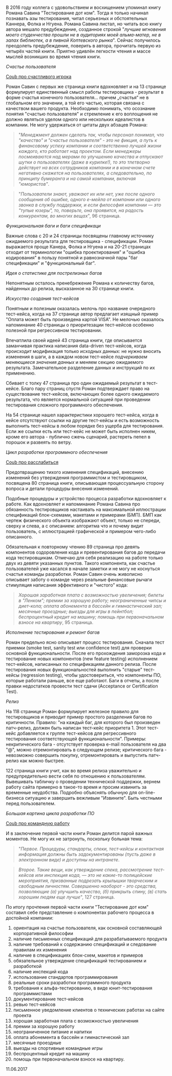В 2016 году коллега с удовольствием и восхищением упоминал книгу Романа Савина "Тестирование дот ком". Тогда я только начинал познавать азы тестирования, читал серьезных и обстоятельных Каннера, Фолка и Нгуена. Романа Савина листал, но читать всю книгу автора мешало предубеждение, созданное строкой "_лучшие мгновения моего студенчества прошли не в аудиториях моей альма-матер, не в залах библиотек, а в пивной Коптевского рынка_". Сейчас получилось преодолеть предубеждение, поверить в автора, прочитать первую из четырёх частей книги. Приятно удивлён легкости чтения и массе мыслей возникших во время чтения книги.

_Счастье пользователя_

[Coub про счастливого игрока](http://coub.com/view/bqb6b)

Роман Савин с первых же страница книги вдохновляет и на 13 странице формулирует единственный смысл работы тестировщика - результат в форме счастья конечного пользователя... причем „счастья“ не в глобальном его значении, а той его частью, которая связана с качеством вашего продукта. Необходимо понимать, что осознание понятия "счастью пользователя" и стремление к его воплощения не должно являться уделом одного или нескольких идеалистов в компании. Не могу удержаться от цитаты двух абзацев Романа:

> "_Менеджмент должен сделать так, чтобы персонал понимал, что "качество" и "счастье пользователя" - это не фикция, а путь к финансовому успеху компании и соответственно лучшей жизни каждого, кто работает над проектом. Если менеджеры посмеиваются над мерами по улучшению качества и отпускают шутки о пользователях (даже в курилке!), то это тлетворно действует на всех сотрудников компании и в конечном счете негативно скажется на пользователях, а следовательно, по принципу бумеранга и на самой компании, включая "юмористов"_.

> "_Пользователи знают, уважают их или нет, уже после одного сообщения об ошибке, одного е-мейла от компании или одного звонка в службу поддержки, и если философия компании — это "тупые юзеры", то, поверьте, она проявится, на радость конкурентам, во многих вещах_", 96 страница.

_Функциональная баги и баги спецификаци_

Важные слова с 20 и 24 страницы посвящены главному источнику ожидаемого результата для тестировщика - спецификации. Роман выражается проще Канера, Фолка и Нгуена и на 20-21 страницах отходит от терминологии "ошибка проектирования" и "ошибка кодирования" в пользу понятной и равнозначной пары "баг спецификации"  и "функциональный баг".

_Идея о статистике для пострелизных багов_

Непонятным осталось пренебрежение Романа к количеству багов, найденных до релиза, высказанное на 30 странице книги.

_Искусство создания тест-кейсов_

Понятным и полезным оказалась мелочь про название очередного тест-кейса, когда на 37 странице автор предлагает изящный пример "Оплата может быть произведена картой VISA". Не мелочью оказалось напоминание 40 страницы о приоритезации тест-кейсов особенно полезной при регрессивном тестировании.

Впечатлила своей идеей 43 страница книги, где описывается заманчивая практика написания data-driven тест-кейсов, когда происходит модификация только исходных данных: не нужно вносить изменения в шаги, а в каждом новом тест-кейсе _подчеркиваем меняющиеся значения данных_ и меняем секцию ожидаемого результата. Замечательное разделение данных и инструкций по их применению.

Сбивает с толку 47 страница про один ожидаемый результат в тест-кейсе. Благо пару страниц спустя Роман подтверждает право на существование тест-кейсов, включающих более одного ожидаемого результата, что является нормальной ситуацией при проведении тестирования сложного программного обеспечения.

На 54 странице нашел характеристики хорошего тест-кейса, когда в кейсе отсутствуют ссылки на другие тест-кейсы и есть возможность выполнить тест-кейсы в любом порядке без ущерба для тестирования. Если же ссылки есть или тест-кейс не может быть исполнен никем, кроме его автора - публично сжечь сценарий, растереть пепел в порошок и развеять по ветру.

_Цикл разработки программного обеспечения_

[Coub про расслабиться](http://coub.com/view/r3dc)

Предотвращению тихого изменения спецификаций, внесению изменений без утверждения программистом и тестировщиком, посвящена 80 страница книги, описывающая процессуальную сторону вопроса и детали процедуры внесения изменений.

Подобные процедуры и устройство процесса разработки вдохновляет к работе. Как вдохновляет и напоминание Романа Савина про обязанность тестировщиков настаивать на максимальной иллюстрации спецификаций блок-схемами, макетами и примерами (БМП). БМП как чертеж физического объекта изображают объект, только не спереди, сверху и слева, а с описанием: алгоритма что и почему видит пользователь, с иллюстрацией графической и примером чего-либо описанного.

Обязательная к повторному чтению 89 страница про девять компонентов оздоровления кода и превентирования багов до передачи кода тестировщикам. Отмечаю для себя реализацию на работе только двух из девяти указанных пунктов. Такого компонента, как счастье пользователей уже касался в начале заметки и не могу не коснуться счастья команды разработки. Роман Савин очень живописно описывает заботу о команде через реальные финансовые рычаги стимуляция написания эффективного и "чистого" кода:
> _Хорошая заработная плата с возможностью увеличения; билеты в "Ленком"; премии за хорошую работу; неограниченные чипсы и диет-кола; оплата абонемента в бассейн и гимнастический зал; месячные проездные; выезды для игры в пейнтбол; беспроцентный кредит на машину; помощь при первоначальном взносе на квартиру_, 95 страница.

_Исполнение тестирования и ремонт багов_

Роман предельно ясно описывает процесс тестирования. Сначала тест приемки (smoke test, sanity test или confidence test) для проверки основной функциональности. После его прохождения заморозка кода и тестирование новых компонентов (new feature testing) исполнением тест-кейсов, написанных по спецификациям данного релиза. После тестирования новых функциональностей выполнить "старые" тест-кейсы (regression testing), чтобы удостовериться, что компоненты ПО, которые работали раньше, все еще работают. Баги в отчеты, а после правки недостатков провести тест сдачи (Acceptance or Certification Test).

_Релиз_

На 118 странице Роман формулирует железное правило для тестировщиков и приводит пример простого разделения багов по критичности. Правило: "на каждый баг, для которого был произведен патч-релиз, должен быть написан тест-кейс приоритета 1. Этот тест-кейс добавляется к группе тест-кейсов для регрессивного тестирования соответствующей функциональности". Примеры: некритического бага - отсутствует проверка e-mail пользователя на два "@", можно отремонтировать в следующем релизе; критического бага - невозможно совершить покупку, отремонтировать и выпустить патч-релиз как можно быстрее.

122 страница книги учит, как во время релиза уважительно и предупредительно вести себя по отношению к пользователям. Вывешивать табличку о проведении технической поддержки, вернем работу сайта примерно в такое-то время и просим извинить за временные неудобства. Подробно объяснять обычную для on-line-бизнеса ситуацию и завершить вежливым "Извините". Быть честными перед пользователем.

_Большая картина цикла разработки ПО_

[Coub про командную работу](http://coub.com/view/dvy47)

И в заключение первой части книги Роман делится парой важных моментов. Не могу их не затронуть, поскольку больная тема:
> "_Первое. Процедуры, стандарты, спеки, тест-кейсы и контактная информация должны быть задокументированы (пусть даже в электронном виде) и доступны на интранете_.

> _Второе. Такие вещи, как утверждение спека, рассмотрение тест-кейсов или инспекция кода, — это не какие-то полицейские мероприятия, призванные подрезать крылышки творческим и свободным личностям. Совершенно наоборот - это средства, позволяющие (а) улучшить качество, (б) прикрыть спину, (в) стать хорошим людям еще лучше_", 127 страница.

По итогу прочтения первой части книги "Тестирование дот ком" составил себе представление о компонентах рабочего процесса в достойной компании:

1. ориентация на счастье пользователя, как основной составляющей корпоративной философии
1. наличие письменных спецификаций для разрабатываемого продукта
1. наличие требований к содержанию спецификаций и следование правилам их изменения
1. наличие в спецификациях блок-схем, макетов и примеров
1. обязательное утверждение спецификаций тестированием и разработкой
1. наличие инспекций кода
1. использование стандартов программирования
1. реальные сроки разработки программного продукта
1. требования к альфа-тестированию, в виде юнит-тестирования программистами
1. документирование тест-кейсов
1. ревью тест-кейсов
1. письменное уведомление клиентов о технических работах на сайте проекта
1. хорошая заработная плата с возможностью увеличения
1. премии за хорошую работу
1. неограниченное питание и напитки
1. оплата абонемента в бассейн и гимнастический зал
1. месячные проездные
1. выезды на спортивные командные игры
1. беспроцентный кредит на машину
1. помощь при первоначальном взносе на квартиру.

11.06.2017